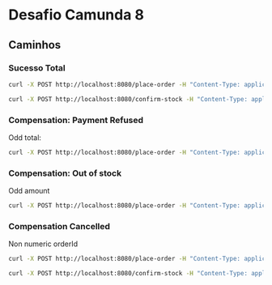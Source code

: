 # Desafio Camunda 8

## Caminhos

### Sucesso Total

```sh
curl -X POST http://localhost:8080/place-order -H "Content-Type: application/json" -d '{"orderId": "99", "paymentMethod": "DEBIT_CARD", "total": "200", "customerEmail":"teste@mail.com", "productId": "12", "amount": "2"}'
```

```sh
curl -X POST http://localhost:8080/confirm-stock -H "Content-Type: application/json" -d '{"processId": "99", "paymentStatus": "APPROVED", "productId": "12", "amount":"4", "customerEmail": "teste@mail.com", "orderId": "99"}'
```

### Compensation: Payment Refused 

Odd total:

```sh
curl -X POST http://localhost:8080/place-order -H "Content-Type: application/json" -d '{"orderId": "99", "paymentMethod": "DEBIT_CARD", "total": "333", "customerEmail":"teste@mail.com", "productId": "12", "amount": "2"}'
```

### Compensation: Out of stock

Odd amount

```sh
curl -X POST http://localhost:8080/place-order -H "Content-Type: application/json" -d '{"orderId": "99", "paymentMethod": "DEBIT_CARD", "total": "200", "customerEmail":"teste@mail.com", "productId": "12", "amount": "3"}'
```

### Compensation Cancelled

Non numeric orderId

```sh
curl -X POST http://localhost:8080/place-order -H "Content-Type: application/json" -d '{"orderId": "i99", "paymentMethod": "DEBIT_CARD", "total": "200", "customerEmail":"teste@mail.com", "productId": "12", "amount": "2"}'
```

```sh
curl -X POST http://localhost:8080/confirm-stock -H "Content-Type: application/json" -d '{"processId": "i99", "paymentStatus": "APPROVED", "productId": "12", "amount":"4", "customerEmail": "teste@mail.com", "orderId": "99"}'
```